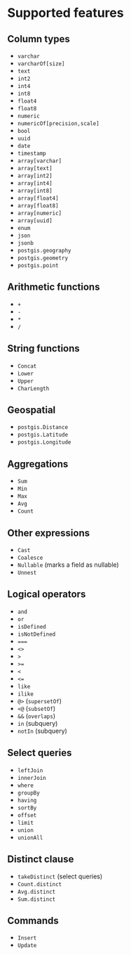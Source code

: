 # Supported features

## Column types

- `varchar`
- `varcharOf[size]`
- `text`
- `int2`
- `int4`
- `int8`
- `float4`
- `float8`
- `numeric`
- `numericOf[precision,scale]`
- `bool`
- `uuid`
- `date`
- `timestamp`
- `array[varchar]`
- `array[text]`
- `array[int2]`
- `array[int4]`
- `array[int8]`
- `array[float4]`
- `array[float8]`
- `array[numeric]`
- `array[uuid]`
- `enum`
- `json`
- `jsonb`
- `postgis.geography`
- `postgis.geometry`
- `postgis.point`

## Arithmetic functions

- `+`
- `-`
- `*`
- `/`

## String functions

- `Concat`
- `Lower`
- `Upper`
- `CharLength`

## Geospatial

- `postgis.Distance`
- `postgis.Latitude`
- `postgis.Longitude`

## Aggregations

- `Sum`
- `Min`
- `Max`
- `Avg`
- `Count`

## Other expressions

- `Cast`
- `Coalesce`
- `Nullable` (marks a field as nullable)
- `Unnest`

## Logical operators

- `and`
- `or`
- `isDefined`
- `isNotDefined`
- `===`
- `<>`
- `>`
- `>=`
- `<`
- `<=`
- `like`
- `ilike`
- `@>` (`supersetOf`)
- `<@` (`subsetOf`)
- `&&` (`overlaps`)
- `in` (subquery)
- `notIn` (subquery)


## Select queries

- `leftJoin`
- `innerJoin`
- `where`
- `groupBy`
- `having`
- `sortBy`
- `offset`
- `limit`
- `union`
- `unionAll`


## Distinct clause

- `takeDistinct` (select queries)
- `Count.distinct`
- `Avg.distinct`
- `Sum.distinct`

## Commands

- `Insert`
- `Update`
